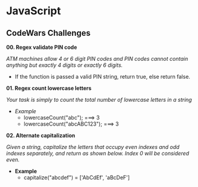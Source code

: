 # JavaScript

## CodeWars Challenges


**00. Regex validate PIN code**

*ATM machines allow 4 or 6 digit PIN codes and PIN codes cannot contain anything but exactly 4 digits or exactly 6 digits.*

  - If the function is passed a valid PIN string, return true, else          return   false.


**01. Regex count lowercase letters**

*Your task is simply to count the total number of lowercase letters in a string*
  
  - *Example*
      - lowercaseCount("abc"); ===> 3
      - lowercaseCount("abcABC123"); ===> 3


**02. Alternate capitalization**

*Given a string, capitalize the letters that occupy even indexes and odd indexes separately, and return as shown below. Index 0 will be considered even.*
  - **Example**
     - capitalize("abcdef") = ['AbCdEf', 'aBcDeF']